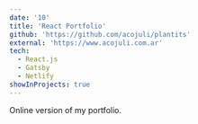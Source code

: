 ```yaml
---
date: '10'
title: 'React Portfolio'
github: 'https://github.com/acojuli/plantits'
external: 'https://www.acojuli.com.ar'
tech:
  - React.js
  - Gatsby
  - Netlify
showInProjects: true
---
```


Online version of my portfolio.
